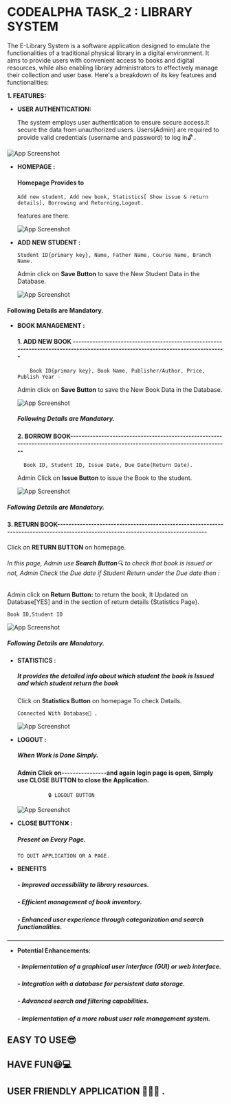 # CODEALPHA TASK_2 : LIBRARY SYSTEM

The E-Library System is a software application designed to emulate the functionalities of a traditional physical library in a digital environment. It aims to provide users with convenient access to books and digital resources, while also enabling library administrators to effectively manage their collection and user base. Here's a breakdown of its key features and functionalities:


******1. FEATURES:******

- **USER AUTHENTICATION:**

  The system employs user authentication to ensure secure access.It secure the data from unauthorized users.
  Users(Admin) are required to provide valid credentials (username and password) to log in🔓 .

![App Screenshot](https://github.com/Harshit8539/-CODEALPHA_TASK-2-Library-System-/blob/main/1%20Login%20Page.png?raw=true)



- **HOMEPAGE :**
    
   #### Homepage Provides to
    
      Add new student, Add new book, Statistics[ Show issue & return details], Borrowing and Returning,Logout.
    features are there.
   
    ![App Screenshot](https://github.com/Harshit8539/-CODEALPHA_TASK-2-Library-System-/blob/main/2%20Home%20Page.png?raw=true)

- **ADD NEW STUDENT :**
     
      Student ID{primary key}, Name, Father Name, Course Name, Branch Name.
  Admin click on **Save Button** to save the New Student Data in the Database.   
 
    ![App Screenshot](https://github.com/Harshit8539/-CODEALPHA_TASK-2-Library-System-/blob/main/3%20Student%20PAGE.png?raw=true)
#### Following Details are Mandatory.




- **BOOK MANAGEMENT :**
     
  #### 1. ADD NEW BOOK -------------------------------------------------------------------------------------------------------------------------------
     
          Book ID{primary key}, Book Name, Publisher/Author, Price, Publish Year -

     Admin click on **Save Button** to save the New Book Data in the Database.


    ![App Screenshot](https://github.com/Harshit8539/-CODEALPHA_TASK-2-Library-System-/blob/main/4%20%20Book%20Page.png?raw=true)
    ##### Following Details are Mandatory.

  #### 2. BORROW BOOK---------------------------------------------------------------------------------------------------------------------------------

        Book ID, Student ID, Issue Date, Due Date(Return Date).
     Admin Click on **Issue Button** to issue the Book to the student.
  
  ![App Screenshot](https://github.com/Harshit8539/-CODEALPHA_TASK-2-Library-System-/blob/main/6%20Borrow%20Book%20Page.png?raw=true)
##### Following Details are Mandatory.


  #### 3. RETURN BOOK----------------------------------------------------------------------------------------------------------------------------------
  Click on **RETURN BUTTON** on homepage.
   ###### In this page, Admin use **Search Button**🔍 to check that book is issued or not, Admin Check the Due date if Student     Return under the Due date then :
  Admin click on **Return Button:** to return the book, It Updated on Database[YES] and in the section of return details {Statistics Page}.
    
    Book ID,Student ID 
  
  ![App Screenshot](https://github.com/Harshit8539/-CODEALPHA_TASK-2-Library-System-/blob/main/7%20Return%20Book%20Page.png?raw=true)
  ##### Following Details are Mandatory.

- **STATISTICS :**
   ##### It provides the detailed info about which student the book is **Issued** and which student return the book
     Click on **Statistics Button** on homepage To check Details.
     
      Connected With Database📒 .

    ![App Screenshot](https://github.com/Harshit8539/-CODEALPHA_TASK-2-Library-System-/blob/main/5%20STATS%20Page.png?raw=true)

- **LOGOUT :**
   ##### When Work is Done Simply.
   
     ####  Admin Click on----------------and again login page is open, Simply use **CLOSE BUTTON** to close the Application.
      
                🔒 LOGOUT BUTTON

    ![App Screenshot](https://github.com/Harshit8539/-CODEALPHA_TASK-2-Library-System-/blob/main/8%20Logout%20page.png?raw=true)


- **CLOSE BUTTON❌  :**
  ##### Present on Every Page.      

      TO QUIT APPLICATION OR A PAGE.


- **BENEFITS**
  ##### - Improved accessibility to library resources. #####
  ##### - Efficient management of book inventory. ##### 
  ##### - Enhanced user experience through categorization and search functionalities. #####
 ------------------------------------------------------------------------------------------------------------------- 

- **Potential Enhancements:**  
  ##### - Implementation of a graphical user interface (GUI) or web interface. #####
  ##### - Integration with a database for persistent data storage.
  ##### - Advanced search and filtering capabilities.
  ##### - Implementation of a more robust user role management system.
       


## EASY TO USE😎
## HAVE FUN😆💻
## USER FRIENDLY APPLICATION 🌳🌺🍁 .
